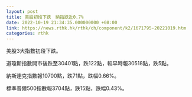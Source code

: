 ```yaml
---
layout: post
title: 美股初段下跌　納指跌近0.7%
date: 2022-10-19 21:34:35.000000000 +08:00
link: https://news.rthk.hk/rthk/ch/component/k2/1671795-20221019.htm
categories: rthk
---
```


美股3大指數初段下跌。

道瓊斯指數開市後跌至30401點，跌122點，較早時報30518點，跌5點。

納斯達克指數報10700點，跌71點，跌幅0.66%。

標準普爾500指數報3704點，跌15點，跌幅0.43%。
